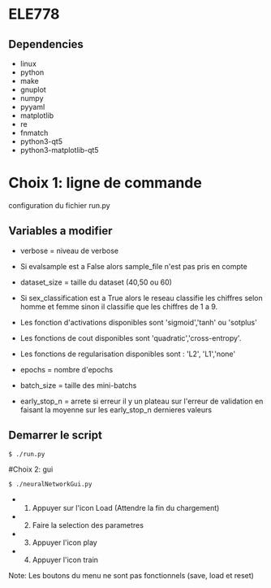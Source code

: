 # ELE778
## Dependencies
* linux
* python
* make
* gnuplot
* numpy    
* pyyaml
* matplotlib
* re 
* fnmatch
* python3-qt5
* python3-matplotlib-qt5



# Choix 1: ligne de commande 

configuration du fichier run.py
## Variables a modifier
* verbose = niveau de verbose
* Si evalsample est a False alors sample_file n'est pas pris en compte 
* dataset_size = taille du dataset (40,50 ou 60)
* Si sex_classification est a True alors le reseau classifie les chiffres selon homme et femme
sinon il classifie que les chiffres de 1 a 9.
* Les fonction d'activations disponibles sont 'sigmoid','tanh' ou 'sotplus'
* Les fonctions de cout disponibles sont 'quadratic','cross-entropy'. 
* Les fonctions de regularisation disponibles sont : 'L2', 'L1','none'

* epochs       = nombre d'epochs
* batch_size   = taille des mini-batchs
* early_stop_n = arrete si erreur il y un plateau sur l'erreur de validation en faisant la moyenne sur les early_stop_n dernieres valeurs
## Demarrer le script
```
$ ./run.py
```
#Choix 2: gui
```
$ ./neuralNetworkGui.py
```
* 1) Appuyer sur l'icon Load (Attendre la fin du chargement)
* 2) Faire la selection des parametres
* 3) Appuyer l'icon play 
* 4) Appuyer l'icon train

Note: Les boutons du menu ne sont pas fonctionnels (save, load et reset)
